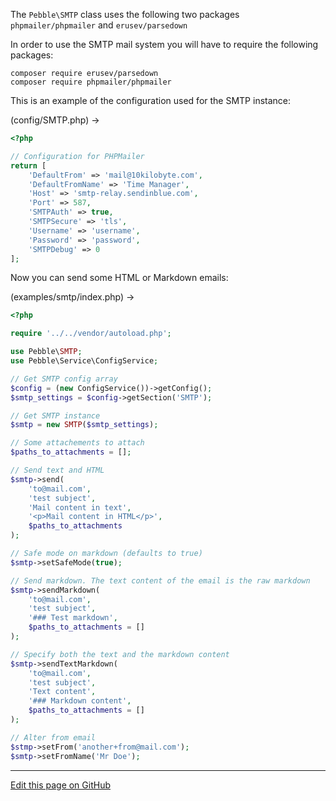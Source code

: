 The `Pebble\SMTP` class uses the following two packages `phpmailer/phpmailer` and `erusev/parsedown` 

In order to use the SMTP mail system you will have to require the following packages: 

    composer require erusev/parsedown
    composer require phpmailer/phpmailer

This is an example of the configuration used for the SMTP instance: 

(config/SMTP.php) -&gt;

~~~php
<?php

// Configuration for PHPMailer
return [
    'DefaultFrom' => 'mail@10kilobyte.com',
    'DefaultFromName' => 'Time Manager',
    'Host' => 'smtp-relay.sendinblue.com',
    'Port' => 587,
    'SMTPAuth' => true,
    'SMTPSecure' => 'tls',
    'Username' => 'username',
    'Password' => 'password',
    'SMTPDebug' => 0
];

~~~

Now you can send some HTML or Markdown emails: 

(examples/smtp/index.php) -&gt;

~~~php
<?php

require '../../vendor/autoload.php';

use Pebble\SMTP;
use Pebble\Service\ConfigService;

// Get SMTP config array
$config = (new ConfigService())->getConfig();
$smtp_settings = $config->getSection('SMTP');

// Get SMTP instance
$smtp = new SMTP($smtp_settings);

// Some attachements to attach
$paths_to_attachments = [];

// Send text and HTML
$smtp->send(
    'to@mail.com',
    'test subject',
    'Mail content in text',
    '<p>Mail content in HTML</p>',
    $paths_to_attachments
);

// Safe mode on markdown (defaults to true)
$smtp->setSafeMode(true);

// Send markdown. The text content of the email is the raw markdown
$smtp->sendMarkdown(
    'to@mail.com',
    'test subject',
    '### Test markdown',
    $paths_to_attachments = []
);

// Specify both the text and the markdown content
$smtp->sendTextMarkdown(
    'to@mail.com',
    'test subject',
    'Text content',
    '### Markdown content',
    $paths_to_attachments = []
);

// Alter from email
$stmp->setFrom('another+from@mail.com');
$smtp->setFromName('Mr Doe');

~~~




<hr /><a href='https://github.com/diversen/pebble-framework-docs/blob/main/src-docs/920-SMTP.md'>Edit this page on GitHub</a>